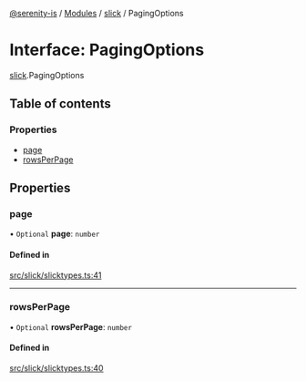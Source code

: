 [@serenity-is](../README.md) / [Modules](../modules.md) / [slick](../modules/slick.md) / PagingOptions

# Interface: PagingOptions

[slick](../modules/slick.md).PagingOptions

## Table of contents

### Properties

- [page](slick.PagingOptions.md#page)
- [rowsPerPage](slick.PagingOptions.md#rowsperpage)

## Properties

### page

• `Optional` **page**: `number`

#### Defined in

[src/slick/slicktypes.ts:41](https://github.com/serenity-is/serenity/blob/master/packages/corelib/src/slick/slicktypes.ts#L41)

___

### rowsPerPage

• `Optional` **rowsPerPage**: `number`

#### Defined in

[src/slick/slicktypes.ts:40](https://github.com/serenity-is/serenity/blob/master/packages/corelib/src/slick/slicktypes.ts#L40)
